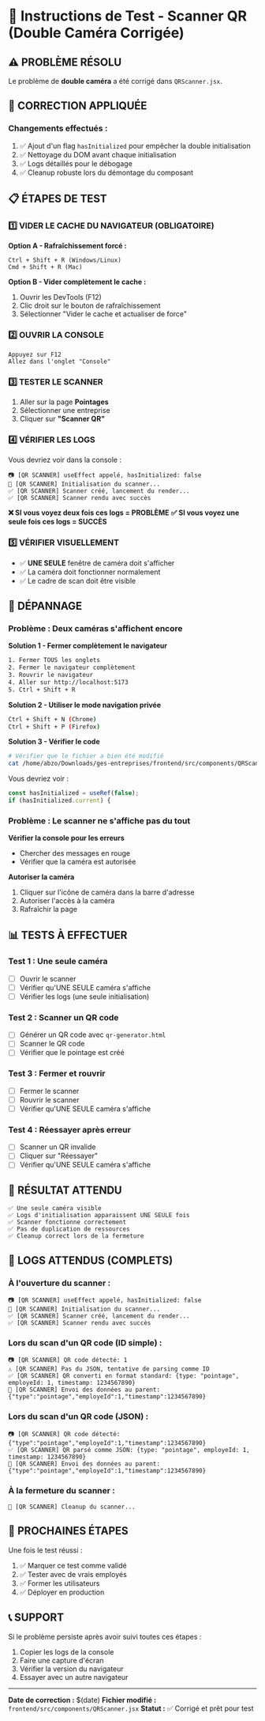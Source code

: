 # 🎯 Instructions de Test - Scanner QR (Double Caméra Corrigée)

## ⚠️ PROBLÈME RÉSOLU

Le problème de **double caméra** a été corrigé dans `QRScanner.jsx`.

## 🔧 CORRECTION APPLIQUÉE

### Changements effectués :

1. ✅ Ajout d'un flag `hasInitialized` pour empêcher la double initialisation
2. ✅ Nettoyage du DOM avant chaque initialisation
3. ✅ Logs détaillés pour le débogage
4. ✅ Cleanup robuste lors du démontage du composant

## 📋 ÉTAPES DE TEST

### 1️⃣ VIDER LE CACHE DU NAVIGATEUR (OBLIGATOIRE)

**Option A - Rafraîchissement forcé :**

```
Ctrl + Shift + R (Windows/Linux)
Cmd + Shift + R (Mac)
```

**Option B - Vider complètement le cache :**

1. Ouvrir les DevTools (F12)
2. Clic droit sur le bouton de rafraîchissement
3. Sélectionner "Vider le cache et actualiser de force"

### 2️⃣ OUVRIR LA CONSOLE

```
Appuyez sur F12
Allez dans l'onglet "Console"
```

### 3️⃣ TESTER LE SCANNER

1. Aller sur la page **Pointages**
2. Sélectionner une entreprise
3. Cliquer sur **"Scanner QR"**

### 4️⃣ VÉRIFIER LES LOGS

Vous devriez voir dans la console :

```
📷 [QR SCANNER] useEffect appelé, hasInitialized: false
🔵 [QR SCANNER] Initialisation du scanner...
✅ [QR SCANNER] Scanner créé, lancement du render...
✅ [QR SCANNER] Scanner rendu avec succès
```

**❌ SI vous voyez deux fois ces logs = PROBLÈME**
**✅ SI vous voyez une seule fois ces logs = SUCCÈS**

### 5️⃣ VÉRIFIER VISUELLEMENT

- ✅ **UNE SEULE** fenêtre de caméra doit s'afficher
- ✅ La caméra doit fonctionner normalement
- ✅ Le cadre de scan doit être visible

## 🐛 DÉPANNAGE

### Problème : Deux caméras s'affichent encore

**Solution 1 - Fermer complètement le navigateur**

```bash
1. Fermer TOUS les onglets
2. Fermer le navigateur complètement
3. Rouvrir le navigateur
4. Aller sur http://localhost:5173
5. Ctrl + Shift + R
```

**Solution 2 - Utiliser le mode navigation privée**

```bash
Ctrl + Shift + N (Chrome)
Ctrl + Shift + P (Firefox)
```

**Solution 3 - Vérifier le code**

```bash
# Vérifier que le fichier a bien été modifié
cat /home/abzo/Downloads/ges-entreprises/frontend/src/components/QRScanner.jsx | grep "hasInitialized"
```

Vous devriez voir :

```javascript
const hasInitialized = useRef(false);
if (hasInitialized.current) {
```

### Problème : Le scanner ne s'affiche pas du tout

**Vérifier la console pour les erreurs**

- Chercher des messages en rouge
- Vérifier que la caméra est autorisée

**Autoriser la caméra**

1. Cliquer sur l'icône de caméra dans la barre d'adresse
2. Autoriser l'accès à la caméra
3. Rafraîchir la page

## 📊 TESTS À EFFECTUER

### Test 1 : Une seule caméra

- [ ] Ouvrir le scanner
- [ ] Vérifier qu'UNE SEULE caméra s'affiche
- [ ] Vérifier les logs (une seule initialisation)

### Test 2 : Scanner un QR code

- [ ] Générer un QR code avec `qr-generator.html`
- [ ] Scanner le QR code
- [ ] Vérifier que le pointage est créé

### Test 3 : Fermer et rouvrir

- [ ] Fermer le scanner
- [ ] Rouvrir le scanner
- [ ] Vérifier qu'UNE SEULE caméra s'affiche

### Test 4 : Réessayer après erreur

- [ ] Scanner un QR invalide
- [ ] Cliquer sur "Réessayer"
- [ ] Vérifier qu'UNE SEULE caméra s'affiche

## 🎯 RÉSULTAT ATTENDU

```
✅ Une seule caméra visible
✅ Logs d'initialisation apparaissent UNE SEULE fois
✅ Scanner fonctionne correctement
✅ Pas de duplication de ressources
✅ Cleanup correct lors de la fermeture
```

## 📝 LOGS ATTENDUS (COMPLETS)

### À l'ouverture du scanner :

```
📷 [QR SCANNER] useEffect appelé, hasInitialized: false
🔵 [QR SCANNER] Initialisation du scanner...
✅ [QR SCANNER] Scanner créé, lancement du render...
✅ [QR SCANNER] Scanner rendu avec succès
```

### Lors du scan d'un QR code (ID simple) :

```
📷 [QR SCANNER] QR code détecté: 1
⚠️ [QR SCANNER] Pas du JSON, tentative de parsing comme ID
✅ [QR SCANNER] QR converti en format standard: {type: "pointage", employeId: 1, timestamp: 1234567890}
🚀 [QR SCANNER] Envoi des données au parent: {"type":"pointage","employeId":1,"timestamp":1234567890}
```

### Lors du scan d'un QR code (JSON) :

```
📷 [QR SCANNER] QR code détecté: {"type":"pointage","employeId":1,"timestamp":1234567890}
✅ [QR SCANNER] QR parsé comme JSON: {type: "pointage", employeId: 1, timestamp: 1234567890}
🚀 [QR SCANNER] Envoi des données au parent: {"type":"pointage","employeId":1,"timestamp":1234567890}
```

### À la fermeture du scanner :

```
🧹 [QR SCANNER] Cleanup du scanner...
```

## 🚀 PROCHAINES ÉTAPES

Une fois le test réussi :

1. ✅ Marquer ce test comme validé
2. ✅ Tester avec de vrais employés
3. ✅ Former les utilisateurs
4. ✅ Déployer en production

## 📞 SUPPORT

Si le problème persiste après avoir suivi toutes ces étapes :

1. Copier les logs de la console
2. Faire une capture d'écran
3. Vérifier la version du navigateur
4. Essayer avec un autre navigateur

---

**Date de correction :** $(date)
**Fichier modifié :** `frontend/src/components/QRScanner.jsx`
**Statut :** ✅ Corrigé et prêt pour test
